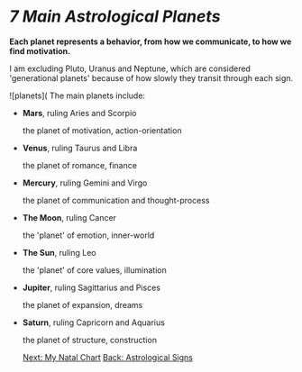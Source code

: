 # _7 Main Astrological Planets_
**Each planet represents a behavior, from how we communicate, to how we find motivation.**

I am excluding Pluto, Uranus and Neptune, which are considered 'generational planets' because of how slowly they transit through each sign.

![planets](
The main planets include:
* **Mars**, ruling Aries and Scorpio

  the planet of  motivation, action-orientation

* **Venus**, ruling Taurus and Libra

  the planet of romance, finance
  
* **Mercury**, ruling Gemini and Virgo

  the planet of communication and thought-process
  
* **The Moon**, ruling Cancer

  the 'planet' of emotion, inner-world

* **The Sun**, ruling Leo

  the 'planet' of core values, illumination
  
* **Jupiter**, ruling Sagittarius and Pisces
  
  the planet of expansion, dreams

* **Saturn**, ruling Capricorn and Aquarius

  the planet of structure, construction
  
  [Next: My Natal Chart](https://github.com/madisontinsley/astrologyofmads/blob/main/natal.md)
  [Back: Astrological Signs](https://github.com/madisontinsley/astrologyofmads/blob/main/signs.md)
